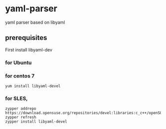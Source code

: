 # yaml-parser
yaml parser based on libyaml

## prerequisites
First install libyaml-dev

### for Ubuntu



### for centos 7
```
yum install libyaml-devel
```

### for SLES,
```
zypper addrepo https://download.opensuse.org/repositories/devel:libraries:c_c++/openSUSE_Leap_15.3/devel:libraries:c_c++.repo
zypper refresh
zypper install libyaml-devel
```



